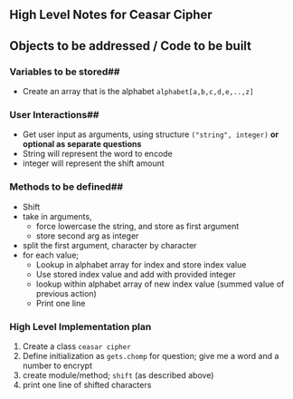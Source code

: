## High Level Notes for Ceasar Cipher

## Objects to be addressed / Code to be built

### Variables to be stored##
* Create an array that is the alphabet `alphabet[a,b,c,d,e,..,z]`

### User Interactions##

* Get user input as arguments, using structure `("string", integer)` **or optional as separate questions**
* String will represent the word to encode
* integer will represent the shift amount

### Methods to be defined##
* Shift
 * take in arguments,
   * force lowercase the string, and store as first argument
   * store second arg as integer
 * split the first argument, character by character
 * for each value;
   * Lookup in alphabet array for index and store index value
   * Use stored index value and add with provided integer
   * lookup within alphabet array of new index value (summed value of previous action)
   * Print one line

### High Level Implementation plan
1. Create a class `ceasar cipher`
2. Define initialization as `gets.chomp` for question; give me a word and a number to encrypt
3. create module/method; `shift` (as described above)
4. print one line of shifted characters
